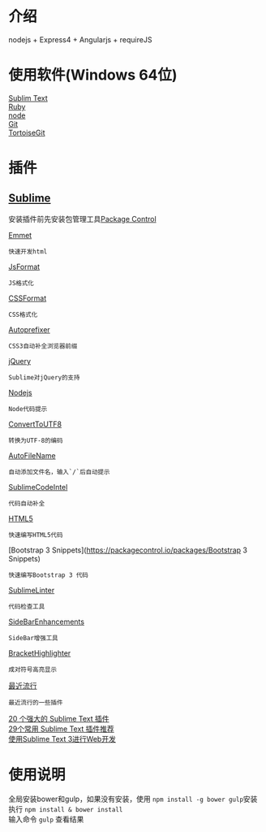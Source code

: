 介绍
================================

nodejs + Express4 + Angularjs + requireJS

使用软件(Windows 64位)
================================

[Sublim Text](http://c758482.r82.cf2.rackcdn.com/Sublime%20Text%20Build%203083%20x64%20Setup.exe)<br>
[Ruby](http://dl.bintray.com/oneclick/rubyinstaller/rubyinstaller-2.2.3-x64.exe)<br>
[node](https://nodejs.org/dist/v4.2.2/node-v4.2.2-x64.msi)<br>
[Git](https://github.com/git-for-windows/git/releases/download/v2.6.3.windows.1/Git-2.6.3-64-bit.exe)<br>
[TortoiseGit](https://download.tortoisegit.org/tgit/1.8.16.0/TortoiseGit-1.8.16.0-64bit.msi)<br>


插件
================================

[Sublime](https://packagecontrol.io/browse)
--------------------------------

安装插件前先安装包管理工具[Package Control](https://packagecontrol.io/installation)

[Emmet](https://packagecontrol.io/packages/Emmet)
```Emmet
快速开发html
```

[JsFormat](https://packagecontrol.io/packages/JsFormat)
```JsFormat
JS格式化
```

[CSSFormat](https://packagecontrol.io/packages/CSSFormat)
```CSSFormat
CSS格式化
```

[Autoprefixer](https://packagecontrol.io/packages/Autoprefixer)
```Autoprefixer
CSS3自动补全浏览器前缀
```

[jQuery](https://packagecontrol.io/packages/jQuery)
```jQuery
Sublime对jQuery的支持
```

[Nodejs](https://packagecontrol.io/packages/Nodejs)
```Nodejs
Node代码提示
```

[Convert​To​UTF8](https://packagecontrol.io/packages/ConvertToUTF8)
```Convert​To​UTF8
转换为UTF-8的编码
```

[Auto​File​Name](https://packagecontrol.io/packages/AutoFileName)
```Auto​File​Name
自动添加文件名，输入`/`后自动提示
```

[Sublime​Code​Intel](https://packagecontrol.io/packages/SublimeCodeIntel)
```Sublime​Code​Intel
代码自动补全
```

[HTML5](https://packagecontrol.io/packages/HTML5)
```HTML5
快速编写HTML5代码
```

[Bootstrap 3 Snippets](https://packagecontrol.io/packages/Bootstrap 3 Snippets)
```Bootstrap3
快速编写Bootstrap 3 代码
```

[SublimeLinter](https://packagecontrol.io/packages/SublimeLinter)
```SublimeLinter
代码检查工具
```

[Side​Bar​Enhancements](https://packagecontrol.io/packages/SideBarEnhancements)
```Side​Bar​Enhancements
SideBar增强工具
```

[BracketHighlighter](https://packagecontrol.io/packages/BracketHighlighter)
```BracketHighlighter
成对符号高亮显示
```


[最近流行](https://packagecontrol.io/browse/popular)
```最近流行
最近流行的一些插件
```

[20 个强大的 Sublime Text 插件](http://www.oschina.net/translate/20-powerful-sublimetext-plugins)<br>
[29个常用 Sublime Text 插件推荐](http://www.jb51.net/softjc/178366.html)<br>
[使用Sublime Text 3进行Web开发](http://segmentfault.com/q/1010000000576859)<br>


使用说明
===============================

全局安装bower和gulp，如果没有安装，使用 `npm install -g bower gulp`安装<br>
执行 `npm install & bower install`<br>
输入命令 `gulp` 查看结果<br>

